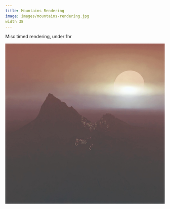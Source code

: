 ```yaml
---
title: Mountains Rendering
image: images/mountains-rendering.jpg
width 38
---
```


Misc timed rendering, under 1hr

![](images/mountains-rendering.jpg)